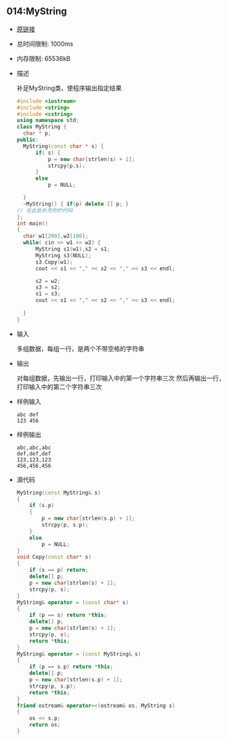## 014:MyString

- [原链接](http://cxsjsxmooc.openjudge.cn/2020t3fallall2/014/)

- 总时间限制: 1000ms
- 内存限制: 65536kB

- 描述

  补足MyString类，使程序输出指定结果

  ```c++
  #include <iostream>
  #include <string>
  #include <cstring>
  using namespace std;
  class MyString {
  	char * p;
  public:
  	MyString(const char * s) {
  		if( s) {
  			p = new char[strlen(s) + 1];
  			strcpy(p,s);
  		}
  		else
  			p = NULL;
  
  	}
  	~MyString() { if(p) delete [] p; }
  // 在此处补充你的代码
  };
  int main()
  {
  	char w1[200],w2[100];
  	while( cin >> w1 >> w2) {
  		MyString s1(w1),s2 = s1;
  		MyString s3(NULL);
  		s3.Copy(w1);
  		cout << s1 << "," << s2 << "," << s3 << endl;
  
  		s2 = w2;
  		s3 = s2;
  		s1 = s3;
  		cout << s1 << "," << s2 << "," << s3 << endl;
  		
  	}
  }
  ```

- 输入

  多组数据，每组一行，是两个不带空格的字符串

- 输出

  对每组数据，先输出一行，打印输入中的第一个字符串三次 然后再输出一行，打印输入中的第二个字符串三次

- 样例输入

  ```
  abc def
  123 456
  ```

- 样例输出

  ```
  abc,abc,abc
  def,def,def
  123,123,123
  456,456,456
  ```

  

- 源代码

  ```c++
  MyString(const MyString& s)
  {
      if (s.p)
      {
          p = new char[strlen(s.p) + 1];
          strcpy(p, s.p);
      }
      else
          p = NULL;
  }
  void Copy(const char* s)
  {
      if (s == p) return;
      delete[] p;
      p = new char[strlen(s) + 1];
      strcpy(p, s);
  }
  MyString& operator = (const char* s)
  {
      if (p == s) return *this;
      delete[] p;
      p = new char[strlen(s) + 1];
      strcpy(p, s);
      return *this;
  }
  MyString& operator = (const MyString& s)
  {
      if (p == s.p) return *this;
      delete[] p;
      p = new char[strlen(s.p) + 1];
      strcpy(p, s.p);
      return *this;
  }
  friend ostream& operator<<(ostream& os, MyString s)
  {
      os << s.p;
      return os;
  }
  ```

  

